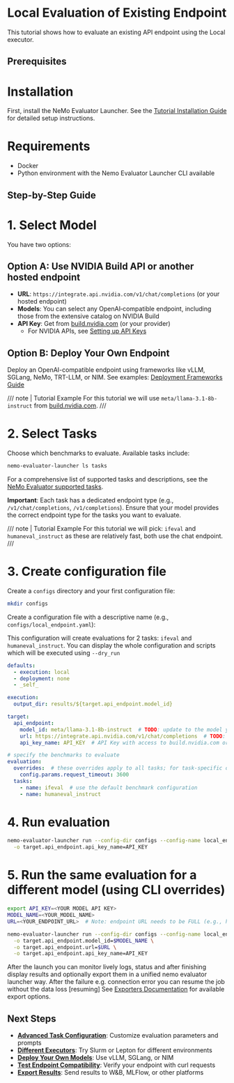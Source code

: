 # Local Evaluation of Existing Endpoint

This tutorial shows how to evaluate an existing API endpoint using the Local executor.

## Prerequisites

# Installation
First, install the NeMo Evaluator Launcher. See the [Tutorial Installation Guide](../tutorial.md#1-install-the-launcher) for detailed setup instructions.

# Requirements
- Docker
- Python environment with the Nemo Evaluator Launcher CLI available

## Step-by-Step Guide

# 1. Select Model

You have two options:

## Option A: Use NVIDIA Build API or another hosted endpoint
- **URL**: `https://integrate.api.nvidia.com/v1/chat/completions` (or your hosted endpoint)
- **Models**: You can select any OpenAI‑compatible endpoint, including those from the extensive catalog on NVIDIA Build
- **API Key**: Get from [build.nvidia.com](https://build.nvidia.com/meta/llama-3_1-8b-instruct) (or your provider)
  - For NVIDIA APIs, see [Setting up API Keys](https://docs.omniverse.nvidia.com/guide-sdg/latest/setup.html#preview-and-set-up-an-api-key)

## Option B: Deploy Your Own Endpoint
Deploy an OpenAI-compatible endpoint using frameworks like vLLM, SGLang, NeMo, TRT-LLM, or NIM. See examples: [Deployment Frameworks Guide](deployments/deployment-frameworks-guide.md)

/// note | Tutorial Example
For this tutorial we will use `meta/llama-3.1-8b-instruct` from [build.nvidia.com](https://build.nvidia.com/meta/llama-3_1-8b-instruct).
///

# 2. Select Tasks

Choose which benchmarks to evaluate. Available tasks include:

```bash
nemo-evaluator-launcher ls tasks
```

For a comprehensive list of supported tasks and descriptions, see the [NeMo Evaluator supported tasks](../../nemo-evaluator/reference/containers.md).

**Important**: Each task has a dedicated endpoint type (e.g., `/v1/chat/completions`, `/v1/completions`). Ensure that your model provides the correct endpoint type for the tasks you want to evaluate.

/// note | Tutorial Example
For this tutorial we will pick: `ifeval` and `humaneval_instruct` as these are relatively fast, both use the chat endpoint.
///


# 3. Create configuration file

Create a `configs` directory and your first configuration file:

```bash
mkdir configs
```

Create a configuration file with a descriptive name (e.g., `configs/local_endpoint.yaml`):

This configuration will create evaluations for 2 tasks: `ifeval` and `humaneval_instruct`. You can display the whole configuration and scripts which will be executed using `--dry_run`

```yaml
defaults:
  - execution: local
  - deployment: none
  - _self_

execution:
  output_dir: results/${target.api_endpoint.model_id}

target:
  api_endpoint:
    model_id: meta/llama-3.1-8b-instruct  # TODO: update to the model you want to evaluate
    url: https://integrate.api.nvidia.com/v1/chat/completions  # TODO: update to the endpoint you want to evaluate
    api_key_name: API_KEY  # API Key with access to build.nvidia.com or model of your choice

# specify the benchmarks to evaluate
evaluation:
  overrides:  # these overrides apply to all tasks; for task-specific overrides, use the `overrides` field
    config.params.request_timeout: 3600
  tasks:
    - name: ifeval  # use the default benchmark configuration
    - name: humaneval_instruct
```

# 4. Run evaluation

```bash
nemo-evaluator-launcher run --config-dir configs --config-name local_endpoint \
  -o target.api_endpoint.api_key_name=API_KEY
```

# 5. Run  the same evaluation for a different model (using CLI overrides)

```bash
export API_KEY=<YOUR MODEL API KEY>
MODEL_NAME=<YOUR_MODEL_NAME>
URL=<YOUR_ENDPOINT_URL>  # Note: endpoint URL needs to be FULL (e.g., https://api.example.com/v1/chat/completions)

nemo-evaluator-launcher run --config-dir configs --config-name local_endpoint \
  -o target.api_endpoint.model_id=$MODEL_NAME \
  -o target.api_endpoint.url=$URL \
  -o target.api_endpoint.api_key_name=API_KEY
```

After the launch you can monitor lively logs, status and after finishing display results and optionally export them in a unified nemo evaluator launcher way. After the failure e.g. connection error you can resume the job without the data loss [resuming] See [Exporters Documentation](nemo-evaluator-launcher/exporters/overview.md) for available export options.

## Next Steps

- **[Advanced Task Configuration](nemo-evaluator-launcher/configuration/evaluation/index.md)**: Customize evaluation parameters and prompts
- **[Different Executors](nemo-evaluator-launcher/executors/overview.md)**: Try Slurm or Lepton for different environments
- **[Deploy Your Own Models](deployments/deployment_frameworks_guide.md)**: Use vLLM, SGLang, or NIM
- **[Test Endpoint Compatibility](deployments/testing-endpoint-oai-compatibility.md)**: Verify your endpoint with curl requests
- **[Export Results](nemo-evaluator-launcher/exporters/overview.md)**: Send results to W&B, MLFlow, or other platforms 